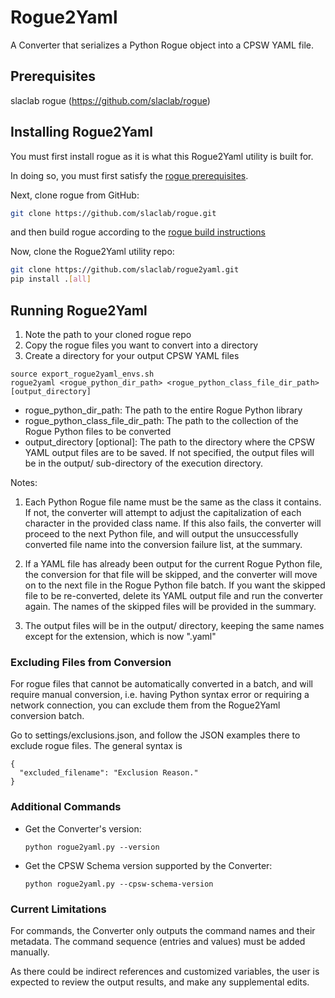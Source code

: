 # Rogue2Yaml
A Converter that serializes a Python Rogue object into a CPSW YAML file.

## Prerequisites
slaclab rogue (https://github.com/slaclab/rogue)


## Installing Rogue2Yaml
You must first install rogue as it is what this Rogue2Yaml utility is built for.

In doing so, you must first satisfy the [rogue prerequisites](https://github.com/slaclab/rogue#python-packages-required "Rogue Requirements for Python").

Next, clone rogue from GitHub:

```sh
git clone https://github.com/slaclab/rogue.git
```
and then build rogue according to the [rogue build instructions](https://github.com/slaclab/rogue#building-rogue "Rogue Build Instructions")

Now, clone the Rogue2Yaml utility repo:
```sh
git clone https://github.com/slaclab/rogue2yaml.git
pip install .[all]
```

## Running Rogue2Yaml

1. Note the path to your cloned rogue repo
2. Copy the rogue files you want to convert into a directory
3. Create a directory for your output CPSW YAML files 

```
source export_rogue2yaml_envs.sh
rogue2yaml <rogue_python_dir_path> <rogue_python_class_file_dir_path> [output_directory]
```
   * rogue_python_dir_path: The path to the entire Rogue Python library
   * rogue_python_class_file_dir_path: The path to the collection of the Rogue Python files to be converted
   * output_directory [optional]: The path to the directory where the CPSW YAML output files are to be saved. If not
   specified, the output files will be in the output/ sub-directory of the execution directory.
   
   Notes:
   
   1. Each Python Rogue file name must be the same as the class it contains. If not, the converter will attempt
      to adjust the capitalization of each character in the provided class name. If this also fails, the converter will
      proceed to the next Python file, and will output the unsuccessfully converted file name into the conversion
      failure list, at the summary.
   
   2. If a YAML file has already been output for the current Rogue Python file, the conversion for that file will be
      skipped, and the converter will move on to the next file in the Rogue Python file batch. If you want the skipped
      file to be re-converted, delete its YAML output file and run the converter again. The names of the skipped files
      will be provided in the summary.
      
   3. The output files will be in the output/ directory, keeping the same names except for the extension, which is now 
      ".yaml" 

### Excluding Files from Conversion

For rogue files that cannot be automatically converted in a batch, and will require manual conversion, i.e. having
Python syntax error or requiring a network connection, you can exclude them from the Rogue2Yaml conversion batch.

Go to settings/exclusions.json, and follow the JSON examples there to exclude rogue files. The general syntax is

```
{
  "excluded_filename": "Exclusion Reason."
}
```
   
### Additional Commands

* Get the Converter's version:

    ```python rogue2yaml.py --version```

* Get the CPSW Schema version supported by the Converter:

    ```python rogue2yaml.py --cpsw-schema-version```

### Current Limitations

For commands, the Converter only outputs the command names and their metadata. The command sequence (entries and
values) must be added manually.

As there could be indirect references and customized variables, the user is expected to review the output results,
and make any supplemental edits.
